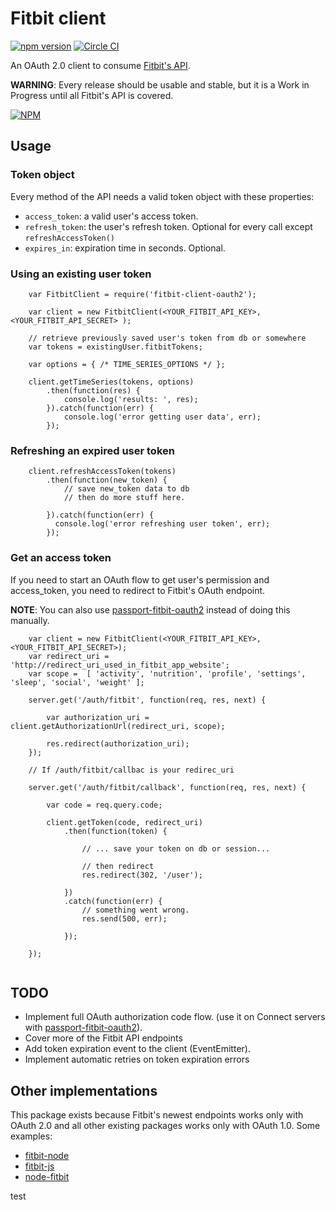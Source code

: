 # Fitbit client

[![npm version](https://badge.fury.io/js/fitbit-client-oauth2.svg)](http://badge.fury.io/js/fitbit-client-oauth2)
[![Circle CI](https://circleci.com/gh/thegameofcode/fitbit-client-oauth2.svg?style=svg)](https://circleci.com/gh/thegameofcode/fitbit-client-oauth2)

An OAuth 2.0 client to consume [Fitbit's API](http://www.fitbit.com/). 

**WARNING**: Every release should be usable and stable, but it is a Work in Progress until all Fitbit's API is covered. 

[![NPM](https://nodei.co/npm/fitbit-client-oauth2.png?downloads=true)](https://nodei.co/npm/fitbit-client-oauth2/)


## Usage

### Token object

Every method of the API needs a valid token object with these properties:

 * `access_token`: a valid user's access token.
 * `refresh_token`: the user's refresh token. Optional for every call except `refreshAccessToken()`
 * `expires_in`: expiration time in seconds. Optional.

### Using an existing user token

```
    var FitbitClient = require('fitbit-client-oauth2');
    
    var client = new FitbitClient(<YOUR_FITBIT_API_KEY>, <YOUR_FITBIT_API_SECRET> );
    
    // retrieve previously saved user's token from db or somewhere
    var tokens = existingUser.fitbitTokens;
    
    var options = { /* TIME_SERIES_OPTIONS */ };
    
    client.getTimeSeries(tokens, options)
        .then(function(res) {
            console.log('results: ', res);
        }).catch(function(err) {
            console.log('error getting user data', err);
        });

```

### Refreshing an expired user token

```
    client.refreshAccessToken(tokens)
        .then(function(new_token) {
            // save new_token data to db
            // then do more stuff here.
        
        }).catch(function(err) {
          console.log('error refreshing user token', err);
        });

```

### Get an access token

 If you need to start an OAuth flow to get user's permission and access_token, you need to redirect to Fitbit's OAuth endpoint.

 **NOTE**: You can also use [passport-fitbit-oauth2](https://github.com/thegameofcode/passport-fitbit-oauth2) instead of doing this manually.
 
``` 
    var client = new FitbitClient(<YOUR_FITBIT_API_KEY>, <YOUR_FITBIT_API_SECRET>);
    var redirect_uri = 'http://redirect_uri_used_in_fitbit_app_website';
    var scope =  [ 'activity', 'nutrition', 'profile', 'settings', 'sleep', 'social', 'weight' ];
    
    server.get('/auth/fitbit', function(req, res, next) {
    
        var authorization_uri = client.getAuthorizationUrl(redirect_uri, scope);
        
        res.redirect(authorization_uri);
    });
    
    // If /auth/fitbit/callbac is your redirec_uri
    
    server.get('/auth/fitbit/callback', function(req, res, next) {
    
        var code = req.query.code;
        
        client.getToken(code, redirect_uri)
            .then(function(token) {

                // ... save your token on db or session... 
                
                // then redirect
                res.redirect(302, '/user');

            })
            .catch(function(err) {
                // something went wrong.
                res.send(500, err);
            
            });
    
    });
    
```


## TODO

 * Implement full OAuth authorization code flow. (use it on Connect servers with [passport-fitbit-oauth2](https://github.com/thegameofcode/passport-fitbit-oauth2)).
 * Cover more of the Fitbit API endpoints
 * Add token expiration event to the client (EventEmitter).
 * Implement automatic retries on token expiration errors

## Other implementations

This package exists because Fitbit's newest endpoints works only with OAuth 2.0 and all other existing packages works only with OAuth 1.0. Some examples:

- [fitbit-node](https://github.com/lukasolson/fitbit-node)
- [fitbit-js](https://github.com/smurthas/fitbit-js)
- [node-fitbit](https://github.com/p-m-p/node-fitbit)

test
